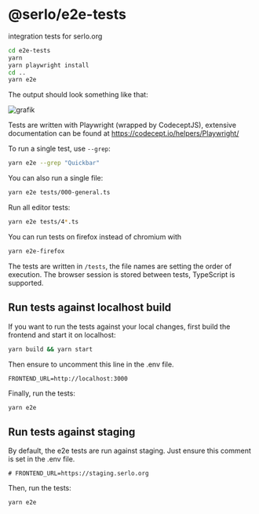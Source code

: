 # @serlo/e2e-tests

integration tests for serlo.org

```sh
cd e2e-tests
yarn
yarn playwright install
cd ..
yarn e2e
```

The output should look something like that:

![grafik](https://user-images.githubusercontent.com/13507950/210520199-ad502693-8f84-4956-9417-f750a243911d.png)

Tests are written with Playwright (wrapped by CodeceptJS), extensive documentation can be found at https://codecept.io/helpers/Playwright/

To run a single test, use `--grep`:

```sh
yarn e2e --grep "Quickbar"
```

You can also run a single file:

```sh
yarn e2e tests/000-general.ts
```

Run all editor tests:

```sh
yarn e2e tests/4*.ts
```

You can run tests on firefox instead of chromium with

```sh
yarn e2e-firefox
```

The tests are written in `/tests`, the file names are setting the order of execution. The browser session is stored between tests, TypeScript is supported.

## Run tests against localhost build

If you want to run the tests against your local changes, first build the frontend and start it on localhost:

```sh
yarn build && yarn start
```

Then ensure to uncomment this line in the .env file.

`FRONTEND_URL=http://localhost:3000`

Finally, run the tests:

```sh
yarn e2e
```

## Run tests against staging

By default, the e2e tests are run against staging. Just ensure this comment is set in the .env file.

`# FRONTEND_URL=https://staging.serlo.org`

Then, run the tests:

```sh
yarn e2e
```

